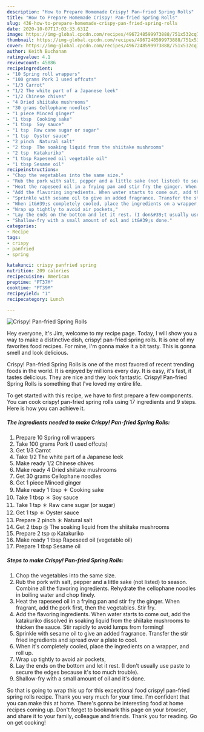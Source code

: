 ```yaml
---
description: "How to Prepare Homemade Crispy! Pan-fried Spring Rolls"
title: "How to Prepare Homemade Crispy! Pan-fried Spring Rolls"
slug: 436-how-to-prepare-homemade-crispy-pan-fried-spring-rolls
date: 2020-10-07T17:03:33.631Z
image: https://img-global.cpcdn.com/recipes/4967248599973888/751x532cq70/crispy-pan-fried-spring-rolls-recipe-main-photo.jpg
thumbnail: https://img-global.cpcdn.com/recipes/4967248599973888/751x532cq70/crispy-pan-fried-spring-rolls-recipe-main-photo.jpg
cover: https://img-global.cpcdn.com/recipes/4967248599973888/751x532cq70/crispy-pan-fried-spring-rolls-recipe-main-photo.jpg
author: Keith Buchanan
ratingvalue: 4.1
reviewcount: 45886
recipeingredient:
- "10 Spring roll wrappers"
- "100 grams Pork I used offcuts"
- "1/3 Carrot"
- "1/2 The white part of a Japanese leek"
- "1/2 Chinese chives"
- "4 Dried shiitake mushrooms"
- "30 grams Cellophane noodles"
- "1 piece Minced ginger"
- "1 tbsp  Cooking sake"
- "1 tbsp  Soy sauce"
- "1 tsp  Raw cane sugar or sugar"
- "1 tsp  Oyster sauce"
- "2 pinch  Natural salt"
- "2 tbsp  The soaking liquid from the shiitake mushrooms"
- "2 tsp  Katakuriko"
- "1 tbsp Rapeseed oil vegetable oil"
- "1 tbsp Sesame oil"
recipeinstructions:
- "Chop the vegetables into the same size."
- "Rub the pork with salt, pepper and a little sake (not listed) to season. Combine all the flavoring ingredients. Rehydrate the cellophane noodles in boiling water and chop finely."
- "Heat the rapeseed oil in a frying pan and stir fry the ginger. When fragrant, add the pork first, then the vegetables. Stir fry."
- "Add the flavoring ingredients. When water starts to come out, add the katakuriko dissolved in soaking liquid from the shiitake mushrooms to thicken the sauce. Stir rapidly to avoid lumps from forming!"
- "Sprinkle with sesame oil to give an added fragrance. Transfer the stir fried ingredients and spread over a plate to cool."
- "When it&#39;s completely cooled, place the ingredients on a wrapper, and roll up."
- "Wrap up tightly to avoid air pockets,"
- "Lay the ends on the bottom and let it rest. (I don&#39;t usually use paste to secure the edges because it&#39;s too much trouble)."
- "Shallow-fry with a small amount of oil and it&#39;s done."
categories:
- Recipe
tags:
- crispy
- panfried
- spring

katakunci: crispy panfried spring 
nutrition: 209 calories
recipecuisine: American
preptime: "PT37M"
cooktime: "PT39M"
recipeyield: "1"
recipecategory: Lunch

---
```



![Crispy! Pan-fried Spring Rolls](https://img-global.cpcdn.com/recipes/4967248599973888/751x532cq70/crispy-pan-fried-spring-rolls-recipe-main-photo.jpg)

Hey everyone, it's Jim, welcome to my recipe page. Today, I will show you a way to make a distinctive dish, crispy! pan-fried spring rolls. It is one of my favorites food recipes. For mine, I'm gonna make it a bit tasty. This is gonna smell and look delicious.

Crispy! Pan-fried Spring Rolls is one of the most favored of recent trending foods in the world. It is enjoyed by millions every day. It is easy, it's fast, it tastes delicious. They are nice and they look fantastic. Crispy! Pan-fried Spring Rolls is something that I've loved my entire life.




To get started with this recipe, we have to first prepare a few components. You can cook crispy! pan-fried spring rolls using 17 ingredients and 9 steps. Here is how you can achieve it.

<!--inarticleads1-->

##### The ingredients needed to make Crispy! Pan-fried Spring Rolls:

1. Prepare 10 Spring roll wrappers
1. Take 100 grams Pork (I used offcuts)
1. Get 1/3 Carrot
1. Take 1/2 The white part of a Japanese leek
1. Make ready 1/2 Chinese chives
1. Make ready 4 Dried shiitake mushrooms
1. Get 30 grams Cellophane noodles
1. Get 1 piece Minced ginger
1. Make ready 1 tbsp ＊ Cooking sake
1. Take 1 tbsp ＊ Soy sauce
1. Take 1 tsp ＊ Raw cane sugar (or sugar)
1. Get 1 tsp ＊ Oyster sauce
1. Prepare 2 pinch ＊ Natural salt
1. Get 2 tbsp ◎ The soaking liquid from the shiitake mushrooms
1. Prepare 2 tsp ◎ Katakuriko
1. Make ready 1 tbsp Rapeseed oil (vegetable oil)
1. Prepare 1 tbsp Sesame oil




<!--inarticleads2-->

##### Steps to make Crispy! Pan-fried Spring Rolls:

1. Chop the vegetables into the same size.
1. Rub the pork with salt, pepper and a little sake (not listed) to season. Combine all the flavoring ingredients. Rehydrate the cellophane noodles in boiling water and chop finely.
1. Heat the rapeseed oil in a frying pan and stir fry the ginger. When fragrant, add the pork first, then the vegetables. Stir fry.
1. Add the flavoring ingredients. When water starts to come out, add the katakuriko dissolved in soaking liquid from the shiitake mushrooms to thicken the sauce. Stir rapidly to avoid lumps from forming!
1. Sprinkle with sesame oil to give an added fragrance. Transfer the stir fried ingredients and spread over a plate to cool.
1. When it&#39;s completely cooled, place the ingredients on a wrapper, and roll up.
1. Wrap up tightly to avoid air pockets,
1. Lay the ends on the bottom and let it rest. (I don&#39;t usually use paste to secure the edges because it&#39;s too much trouble).
1. Shallow-fry with a small amount of oil and it&#39;s done.




So that is going to wrap this up for this exceptional food crispy! pan-fried spring rolls recipe. Thank you very much for your time. I'm confident that you can make this at home. There's gonna be interesting food at home recipes coming up. Don't forget to bookmark this page on your browser, and share it to your family, colleague and friends. Thank you for reading. Go on get cooking!
